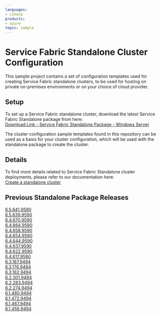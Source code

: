 ```yaml
---
languages:
- csharp
products:
- azure
topic: sample
---
```


# Service Fabric Standalone Cluster Configuration #

This sample project contains a set of configuration templates used for creating Service Fabric standalone clusters, to be used for hosting on private on-premises environments or on your choice of cloud provider. 

## Setup

To set up a Service Fabric standalone cluster, download the latest Service Fabric Standalone package from here: <br>
[Download Link - Service Fabric Standalone Package - Windows Server](http://go.microsoft.com/fwlink/?LinkId=730690)

The cluster configuration sample templates found in this repository can be used as a basis for your cluster configuration, which will be used with the standalone package to create the cluster.

## Details

To find more details related to Service Fabric Standalone cluster deployments, please refer to our documentation here: <br>
[Create a standalone cluster](https://docs.microsoft.com/en-us/azure/service-fabric/service-fabric-cluster-creation-for-windows-server)

## Previous Standalone Package Releases

[6.5.641.9590](https://download.microsoft.com/download/8/3/6/836E3E99-A300-4714-8278-96BC3E8B5528/6.5.641.9590/Microsoft.Azure.ServiceFabric.WindowsServer.6.5.641.9590.zip) <br/>
[6.5.639.9590](https://download.microsoft.com/download/8/3/6/836E3E99-A300-4714-8278-96BC3E8B5528/6.5.639.9590/Microsoft.Azure.ServiceFabric.WindowsServer.6.5.639.9590.zip) <br/>
[6.4.670.9590](https://download.microsoft.com/download/8/3/6/836E3E99-A300-4714-8278-96BC3E8B5528/6.4.670.9590/Microsoft.Azure.ServiceFabric.WindowsServer.6.4.670.9590.zip) <br/>
[6.4.664.9590](https://download.microsoft.com/download/8/3/6/836E3E99-A300-4714-8278-96BC3E8B5528/6.4.664.9590/Microsoft.Azure.ServiceFabric.WindowsServer.6.4.664.9590.zip) <br/>
[6.4.658.9590](https://download.microsoft.com/download/8/3/6/836E3E99-A300-4714-8278-96BC3E8B5528/6.4.658.9590/Microsoft.Azure.ServiceFabric.WindowsServer.6.4.658.9590.zip) <br/>
[6.4.654.9590](https://download.microsoft.com/download/8/3/6/836E3E99-A300-4714-8278-96BC3E8B5528/6.4.654.9590/Microsoft.Azure.ServiceFabric.WindowsServer.6.4.654.9590.zip) <br/>
[6.4.644.9590](https://download.microsoft.com/download/8/3/6/836E3E99-A300-4714-8278-96BC3E8B5528/6.4.644.9590/Microsoft.Azure.ServiceFabric.WindowsServer.6.4.644.9590.zip) <br/>
[6.4.637.9590](https://download.microsoft.com/download/8/3/6/836E3E99-A300-4714-8278-96BC3E8B5528/6.4.637.9590/Microsoft.Azure.ServiceFabric.WindowsServer.6.4.637.9590.zip) <br/>
[6.4.622.9590](https://download.microsoft.com/download/8/3/6/836E3E99-A300-4714-8278-96BC3E8B5528/6.4.622.9590/Microsoft.Azure.ServiceFabric.WindowsServer.6.4.622.9590.zip) <br/>
[6.4.617.9590](https://download.microsoft.com/download/8/3/6/836E3E99-A300-4714-8278-96BC3E8B5528/6.4.617.9590/Microsoft.Azure.ServiceFabric.WindowsServer.6.4.617.9590.zip) <br/>
[6.3.187.9494](https://download.microsoft.com/download/8/3/6/836E3E99-A300-4714-8278-96BC3E8B5528/6.3.187.9494/Microsoft.Azure.ServiceFabric.WindowsServer.6.3.187.9494.zip) <br/>
[6.3.176.9494](https://download.microsoft.com/download/8/3/6/836E3E99-A300-4714-8278-96BC3E8B5528/6.3.176.9494/Microsoft.Azure.ServiceFabric.WindowsServer.6.3.176.9494.zip) <br/>
[6.3.162.9494](https://download.microsoft.com/download/8/3/6/836E3E99-A300-4714-8278-96BC3E8B5528/6.3.162.9494/Microsoft.Azure.ServiceFabric.WindowsServer.6.3.162.9494.zip) <br/>
[6.2.301.9494](https://download.microsoft.com/download/8/3/6/836E3E99-A300-4714-8278-96BC3E8B5528/6.2.301.9494/Microsoft.Azure.ServiceFabric.WindowsServer.6.2.301.9494.zip) <br/>
[6.2.283.9494](https://download.microsoft.com/download/8/3/6/836E3E99-A300-4714-8278-96BC3E8B5528/6.2.283.9494/Microsoft.Azure.ServiceFabric.WindowsServer.6.2.283.9494.zip) <br/>
[6.2.274.9494](https://download.microsoft.com/download/8/3/6/836E3E99-A300-4714-8278-96BC3E8B5528/6.2.274.9494/Microsoft.Azure.ServiceFabric.WindowsServer.6.2.274.9494.zip) <br/>
[6.1.480.9494](https://download.microsoft.com/download/8/3/6/836E3E99-A300-4714-8278-96BC3E8B5528/6.1.480.9494/Microsoft.Azure.ServiceFabric.WindowsServer.6.1.480.9494.zip) <br/>
[6.1.472.9494](https://download.microsoft.com/download/8/3/6/836E3E99-A300-4714-8278-96BC3E8B5528/6.1.472.9494/Microsoft.Azure.ServiceFabric.WindowsServer.6.1.472.9494.zip) <br/>
[6.1.467.9494](https://download.microsoft.com/download/8/3/6/836E3E99-A300-4714-8278-96BC3E8B5528/6.1.467.9494/Microsoft.Azure.ServiceFabric.WindowsServer.6.1.467.9494.zip) <br/>
[6.1.456.9494](https://download.microsoft.com/download/8/3/6/836E3E99-A300-4714-8278-96BC3E8B5528/6.1.456.9494/Microsoft.Azure.ServiceFabric.WindowsServer.6.1.456.9494.zip) <br/>
